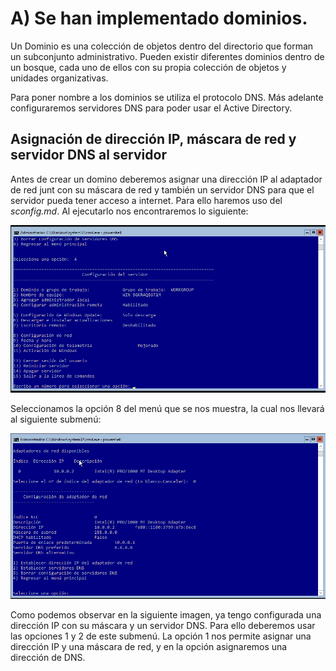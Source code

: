 # A)	Se han implementado dominios.
Un Dominio es una colección de objetos dentro del directorio que forman un subconjunto administrativo. 
Pueden existir diferentes dominios dentro de un bosque, cada uno de ellos con su propia colección de objetos y 
unidades organizativas.

Para poner nombre a los dominios se utiliza el protocolo DNS. Más adelante configuraremos servidores DNS para poder usar 
el Active Directory.

## Asignación de dirección IP, máscara de red y servidor DNS al servidor
Antes de crear un domino deberemos asignar una dirección IP al adaptador de red junt con su máscara de red y también 
un servidor DNS para que el servidor pueda tener acceso a internet. Para ello haremos uso del *sconfig.md*. Al ejecutarlo
nos encontraremos lo siguiente:

![alt text](https://github.com/raframmed/administracion_de_dominios/blob/master/assets/images/sconfig_cmd.png "sconfig.cmd")

Seleccionamos la opción 8 del menú que se nos muestra, la cual nos llevará al siguiente submenú:

![alt text](https://github.com/raframmed/administracion_de_dominios/blob/master/assets/images/adaptador_sconfig.png "adaptador_sconfig.cmd")

Como podemos observar en la siguiente imagen, ya tengo configurada una dirección IP con su máscara y un servidor DNS. Para ello deberemos usar las opciones 1 y 2 de este submenú. La opción 1 nos permite asignar una dirección IP y una máscara de red, y en la opción asignaremos una dirección de DNS.


